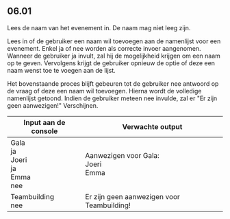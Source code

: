 ## 06.01
Lees de naam van het evenement in. De naam mag niet leeg zijn.

Lees in of de gebruiker een naam wil toevoegen aan de namenlijst voor een evenement. Enkel ja of nee worden als correcte invoer aangenomen. Wanneer de gebruiker ja invult, zal hij de mogelijkheid krijgen om een naam op te geven. Vervolgens krijgt de gebruiker opnieuw de optie of deze een naam wenst toe te voegen aan de lijst.

Het bovenstaande proces blijft gebeuren tot de gebruiker nee antwoord op de vraag of deze een naam wil toevoegen. Hierna wordt de volledige namenlijst getoond. Indien de gebruiker meteen nee invulde, zal er "Er zijn geen aanwezigen!" Verschijnen.

| Input aan de console | Verwachte output |
|----------------------|------------------|
| Gala<br>ja<br>Joeri<br>ja<br>Emma<br>nee | Aanwezigen voor Gala:<br>Joeri<br>Emma |
| Teambuilding<br>nee | Er zijn geen aanwezigen voor Teambuilding! |